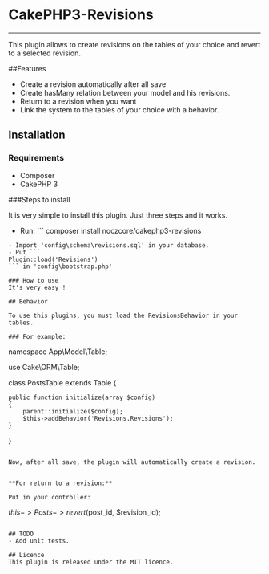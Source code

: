 # CakePHP3-Revisions

---

This plugin allows to create revisions on the tables of your choice and revert to a selected revision.

##Features

- Create a revision automatically after all save
- Create hasMany relation between your model and his revisions.
- Return to a revision when you want
- Link the system to the tables of your choice with a behavior.

## Installation

### Requirements

- Composer
- CakePHP 3

###Steps to install

It is very simple to install this plugin. Just three steps and it works.

- Run: ```
composer install noczcore/cakephp3-revisions
```
- Import 'config\schema\revisions.sql' in your database.
- Put ```
Plugin::load('Revisions')
``` in 'config\bootstrap.php'

### How to use
It's very easy !

## Behavior

To use this plugins, you must load the RevisionsBehavior in your tables.

### For example:
```
namespace App\Model\Table;

use Cake\ORM\Table;

class PostsTable extends Table
{

    public function initialize(array $config)
    {
        parent::initialize($config);
        $this->addBehavior('Revisions.Revisions');
    }

}
```

Now, after all save, the plugin will automatically create a revision.


**For return to a revision:**

Put in your controller:
```
$this->Posts->revert($post_id, $revision_id);
```

## TODO
- Add unit tests.

## Licence
This plugin is released under the MIT licence.